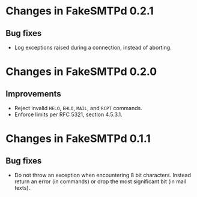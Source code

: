 Changes in FakeSMTPd 0.2.1
==========================

Bug fixes
---------

* Log exceptions raised during a connection, instead of aborting.

Changes in FakeSMTPd 0.2.0
==========================

Improvements
------------

* Reject invalid `HELO`, `EHLO`, `MAIL`, and `RCPT` commands.
* Enforce limits per RFC 5321, section 4.5.3.1.

Changes in FakeSMTPd 0.1.1
==========================

Bug fixes
---------

* Do not throw an exception when encountering 8 bit characters. Instead
  return an error (in commands) or drop the most significant bit (in mail
  texts).
